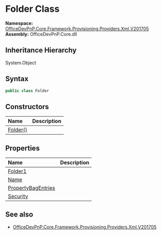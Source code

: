 # Folder Class
  

**Namespace:** [OfficeDevPnP.Core.Framework.Provisioning.Providers.Xml.V201705](OfficeDevPnP.Core.Framework.Provisioning.Providers.Xml.V201705.md)  
**Assembly:** OfficeDevPnP.Core.dll  
## Inheritance Hierarchy
System.Object  
## Syntax
```C#
public class Folder
```
## Constructors
|**Name**|**Description**|
|:-----|:-----|
| [Folder()](OfficeDevPnP.Core.Framework.Provisioning.Providers.Xml.V201705.Folder.ctor1.md) |  
## Properties
|**Name**|**Description**|
|:-----|:-----|
| [Folder1](OfficeDevPnP.Core.Framework.Provisioning.Providers.Xml.V201705.Folder.Folder1.md) | 
| [Name](OfficeDevPnP.Core.Framework.Provisioning.Providers.Xml.V201705.Folder.Name.md) | 
| [PropertyBagEntries](OfficeDevPnP.Core.Framework.Provisioning.Providers.Xml.V201705.Folder.PropertyBagEntries.md) | 
| [Security](OfficeDevPnP.Core.Framework.Provisioning.Providers.Xml.V201705.Folder.Security.md) | 
## See also
- [OfficeDevPnP.Core.Framework.Provisioning.Providers.Xml.V201705](OfficeDevPnP.Core.Framework.Provisioning.Providers.Xml.V201705.md)
